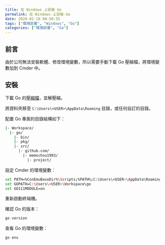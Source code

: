 ```yaml
---
title: 在 Windows 上安裝 Go
permalink: 在-Windows-上安裝-Go
date: 2020-02-18 08:50:55
tags: ["環境部署", "Windows", "Go"]
categories: ["環境部署", "Go"]
---
```


## 前言

由於公司無法安裝軟體、修改環境變數，所以需要手動下載 Go 壓縮檔，將環境變數加到 Cmder 中。

## 安裝

下載 Go 的[壓縮檔](https://dl.google.com/go/go1.13.8.windows-amd64.zip)，並解壓縮。

將資料夾移至 `C:\Users\<USER>\AppData\Roaming` 目錄，或任何自訂的目錄。

配置 Go 專案的目錄結構如下：

```BASH
|- Workspace/
  |- go/
    |- bin/
    |- pkg/
    |- src/
      |- github.com/
        |- memochou1993/
          |- project/
```

設定 Cmder 的環境變數：

```BASH
set PATH=%ConEmuBaseDir%\Scripts;%PATH%;C:\Users\<USER>\AppData\Roaming\go\bin;
set GOPATH=C:\Users\<USER>\Workspace\go
set GO111MODULE=on
```

重新啟動終端機。

確認 Go 的版本：

```BASH
go version
```

查看 Go 的環境變數：

```BASH
go env
```
